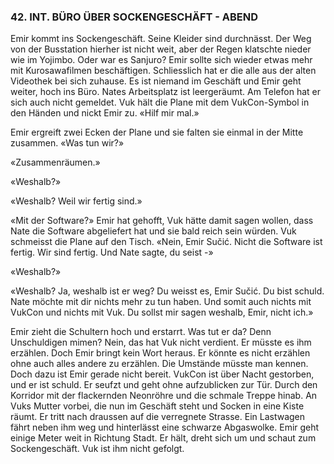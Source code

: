 ### 42. INT. BÜRO ÜBER SOCKENGESCHÄFT - ABEND

Emir kommt ins Sockengeschäft. Seine Kleider sind durchnässt. Der Weg von der Busstation hierher ist nicht weit, aber der Regen klatschte nieder wie im Yojimbo. Oder war es Sanjuro? Emir sollte sich wieder etwas mehr mit Kurosawafilmen beschäftigen. Schliesslich hat er die alle aus der alten Videothek bei sich zuhause. Es ist niemand im Geschäft und Emir geht weiter, hoch ins Büro. Nates Arbeitsplatz ist leergeräumt. Am Telefon hat er sich auch nicht gemeldet. Vuk hält die Plane mit dem VukCon-Symbol in den Händen und nickt Emir zu. «Hilf mir mal.»

Emir ergreift zwei Ecken der Plane und sie falten sie einmal in der Mitte zusammen. «Was tun wir?»

«Zusammenräumen.»

«Weshalb?»

«Weshalb? Weil wir fertig sind.»

«Mit der Software?» Emir hat gehofft, Vuk hätte damit sagen wollen, dass Nate die Software abgeliefert hat und sie bald reich sein würden. Vuk schmeisst die Plane auf den Tisch. «Nein, Emir Sučić. Nicht die Software ist fertig. Wir sind fertig. Und Nate sagte, du seist -»

«Weshalb?»

«Weshalb? Ja, weshalb ist er weg? Du weisst es, Emir Sučić. Du bist schuld. Nate möchte mit dir nichts mehr zu tun haben. Und somit auch nichts mit VukCon und nichts mit Vuk. Du sollst mir sagen weshalb, Emir, nicht ich.»

Emir zieht die Schultern hoch und erstarrt. Was tut er da? Denn Unschuldigen mimen? Nein, das hat Vuk nicht verdient. Er müsste es ihm erzählen. Doch Emir bringt kein Wort heraus. Er könnte es nicht erzählen ohne auch alles andere zu erzählen. Die Umstände müsste man kennen. Doch dazu ist Emir gerade nicht bereit. VukCon ist über Nacht gestorben, und er ist schuld. Er seufzt und geht ohne aufzublicken zur Tür. Durch den Korridor mit der flackernden Neonröhre und die schmale Treppe hinab. An Vuks Mutter vorbei, die nun im Geschäft steht und Socken in eine Kiste räumt. Er tritt nach draussen auf die verregnete Strasse. Ein Lastwagen fährt neben ihm weg und hinterlässt eine schwarze Abgaswolke. Emir geht einige Meter weit in Richtung Stadt. Er hält, dreht sich um und schaut zum Sockengeschäft. Vuk ist ihm nicht gefolgt.
